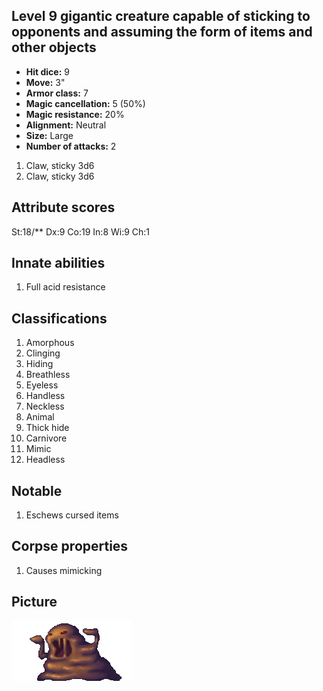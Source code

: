 ## Level 9 gigantic creature capable of sticking to opponents and assuming the form of items and other objects

- **Hit dice:** 9
- **Move:** 3"
- **Armor class:** 7
- **Magic cancellation:** 5 (50%)
- **Magic resistance:** 20%
- **Alignment:** Neutral
- **Size:** Large
- **Number of attacks:** 2
1. Claw, sticky 3d6
2. Claw, sticky 3d6

## Attribute scores

St:18/** Dx:9 Co:19 In:8 Wi:9 Ch:1

## Innate abilities

1. Full acid resistance

## Classifications

1. Amorphous
2. Clinging
3. Hiding
4. Breathless
5. Eyeless
6. Handless
7. Neckless
8. Animal
9. Thick hide
10. Carnivore
11. Mimic
12. Headless

## Notable

1. Eschews cursed items

## Corpse properties

1. Causes mimicking

## Picture

![Giant mimic](https://github.com/hyvanmielenpelit/GnollHackTileSet/blob/main/Monsters/giant_mimic/giant_mimic.png)
